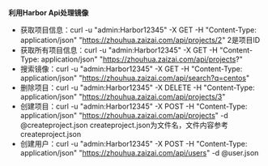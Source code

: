 **利用Harbor Api处理镜像**

* 获取项目信息：curl -u "admin:Harbor12345" -X GET -H "Content-Type: application/json" "https://zhouhua.zaizai.com/api/projects/2" 2是项目ID
* 获取所有项目信息：curl -u "admin:Harbor12345" -X GET -H "Content-Type: application/json" "https://zhouhua.zaizai.com/api/projects?"
* 搜索镜像：curl  -u "admin:Harbor12345"  -X GET -H "Content-Type: application/json" "https://zhouhua.zaizai.com/api/search?q=centos"
* 删除项目：curl  -u "admin:Harbor12345"  -X DELETE  -H "Content-Type: application/json" "https://zhouhua.zaizai.com/api/projects/3"
* 创建项目：curl -u "admin:Harbor12345" -X POST -H "Content-Type: application/json" "https://zhouhua.zaizai.com/api/projects" -d @createproject.json createproject.json为文件名，文件内容参考createproject.json
* 创建用户：curl -u "admin:Harbor12345" -X POST -H "Content-Type: application/json" "https://zhouhua.zaizai.com/api/users" -d @user.json

